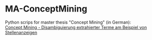 # MA-ConceptMining
Python scrips for master thesis "Concept Mining" (in German):<br>
[Concept Mining - Disambiguierung extrahierter Terme am Beispiel von Stellenanzeigen](https://dh.phil-fak.uni-koeln.de/sites/dighum/projects/bibb/5249692_Binnewitt_Johanna_24-03-2020_MA-Arbeit_web__1_.pdf)
